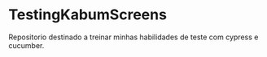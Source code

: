 # TestingKabumScreens
Repositorio destinado a treinar minhas habilidades de teste com cypress e cucumber.
